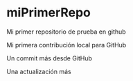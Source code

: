 # miPrimerRepo
Mi primer repositorio de prueba en github

Mi primera contribución local para GitHub

Un commit más desde GitHub

Una actualización más
